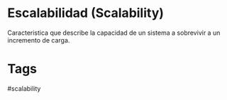 # Escalabilidad (Scalability)
Caracteristica que describe la capacidad de un sistema a sobrevivir a un incremento de carga.

# Tags
#scalability